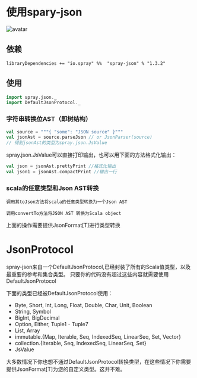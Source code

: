 # 使用spary-json

![avatar](https://images2015.cnblogs.com/blog/563063/201608/563063-20160826165202429-1187620979.png)

## 依赖
    libraryDependencies += "io.spray" %%  "spray-json" % "1.3.2"
## 使用
```scala
import spray.json._
import DefaultJsonProtocol._ 
```
### 字符串转换位AST（即树结构）
```scala
val source = """{ "some": "JSON source" }"""
val jsonAst = source.parseJson // or JsonParser(source)
// 得到jsonAst的类型为spray.json.JsValue
```
spray.json.JsValue可以直接打印输出，也可以用下面的方法格式化输出：
```scala
val json = jsonAst.prettyPrint //格式化输出
val json1 = jsonAst.compactPrint //输出一行
```
### scala的任意类型和Json AST转换
    调用其toJson方法将scala的任意类型转换为一个Json AST
    
    调用convertTo方法将JSON AST 转换为Scala object

上面的操作需要提供JsonFormat[T]进行类型转换

# JsonProtocol
 spray-json来自一个DefaultJsonProtocol,已经封装了所有的Scala值类型，以及最重要的参考和集合类型。
 只要你的代码没有超过这些内容就需要使用DefaultJsonProtocol

下面的类型已经被DefaultJsonProtocol使用：

- Byte, Short, Int, Long, Float, Double, Char, Unit, Boolean
- String, Symbol
- BigInt, BigDecimal
- Option, Either, Tuple1 - Tuple7
- List, Array
- immutable.{Map, Iterable, Seq, IndexedSeq, LinearSeq, Set, Vector}
- collection.{Iterable, Seq, IndexedSeq, LinearSeq, Set}
- JsValue

大多数情况下你也想不通过DefaultJsonProtocol转换类型，在这些情况下你需要提供JsonFormat[T]为您的自定义类型。这并不难。
